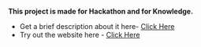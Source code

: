 **This project is made for Hackathon and for Knowledge.**

- Get a brief description about it here-   [Click Here](https://devpost.com/software/visisphere-qrvias "")
- Try out the website here - [Click Here](https://visisphere.vercel.app/ "")
